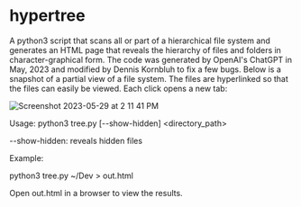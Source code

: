 # hypertree
A python3 script that scans all or part of a hierarchical file system and generates an HTML page that reveals the hierarchy of files and folders in character-graphical form. The code was generated by OpenAI's ChatGPT in May, 2023 and modified by Dennis Kornbluh to fix a few bugs.
Below is a snapshot of a partial view of a file system. The files are hyperlinked so that the files can easily be viewed. Each click opens a new tab:

![Screenshot 2023-05-29 at 2 11 41 PM](https://github.com/dennishvo/hypertree/assets/20732409/e7d2e150-3563-49ab-8e89-0579540cafd7)

Usage: python3 tree.py [--show-hidden] <directory_path>

--show-hidden: reveals hidden files

Example:

python3 tree.py ~/Dev > out.html

Open out.html in a browser to view the results.
